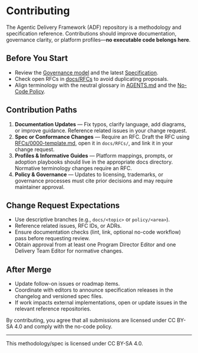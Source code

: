 # Contributing

The Agentic Delivery Framework (ADF) repository is a methodology and specification reference. Contributions should improve documentation, governance clarity, or platform profiles—**no executable code belongs here**.

## Before You Start

- Review the [Governance model](GOVERNANCE.md) and the latest [Specification](specs/spec.v0.0.21.md).
- Check open RFCs in [docs/RFCs](RFCs/README.md) to avoid duplicating proposals.
- Align terminology with the neutral glossary in [AGENTS.md](../AGENTS.md) and the [No-Code Policy](NO-CODE-POLICY.md).

## Contribution Paths

1. **Documentation Updates** — Fix typos, clarify language, add diagrams, or improve guidance. Reference related issues in your change request.
2. **Spec or Conformance Changes** — Require an RFC. Draft the RFC using [RFCs/0000-template.md](RFCs/0000-template.md), open it in `docs/RFCs/`, and link it in your change request.
3. **Profiles & Informative Guides** — Platform mappings, prompts, or adoption playbooks should live in the appropriate docs directory. Normative terminology changes require an RFC.
4. **Policy & Governance** — Updates to licensing, trademarks, or governance processes must cite prior decisions and may require maintainer approval.

## Change Request Expectations

- Use descriptive branches (e.g., `docs/<topic>` or `policy/<area>`).
- Reference related issues, RFC IDs, or ADRs.
- Ensure documentation checks (lint, link, optional no-code workflow) pass before requesting review.
- Obtain approval from at least one Program Director Editor and one Delivery Team Editor for normative changes.

## After Merge

- Update follow-on issues or roadmap items.
- Coordinate with editors to announce specification releases in the changelog and versioned spec files.
- If work impacts external implementations, open or update issues in the relevant reference repositories.

By contributing, you agree that all submissions are licensed under CC BY-SA 4.0 and comply with the no-code policy.

---

This methodology/spec is licensed under CC BY-SA 4.0.
